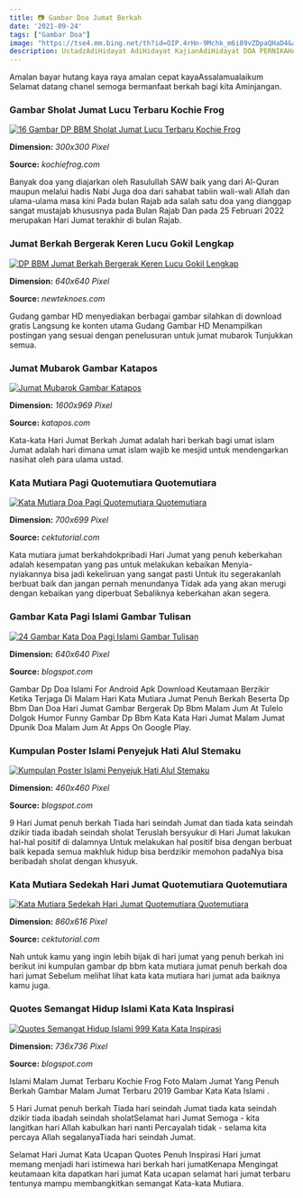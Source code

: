 ```yaml
---
title: 📷 Gambar Doa Jumat Berkah
date: '2021-09-24'
tags: ["Gambar Doa"]
image: "https://tse4.mm.bing.net/th?id=OIP.4rHn-9Mchk_m6i89vZDpaQHaD4&amp;pid=15.1"
description: UstadzAdiHidayat AdiHidayat KajianAdiHidayat DOA PERNIKAHAN doa pernikahan islam doa pernikahan nabi muhammad doa pernikahan sesuai sunnah doa pernikahan isl
---
```




Amalan bayar hutang kaya raya amalan cepat kayaAssalamualaikum Selamat datang chanel semoga bermanfaat berkah bagi kita Aminjangan.



### Gambar Sholat Jumat Lucu Terbaru Kochie Frog

[![16 Gambar DP BBM Sholat Jumat Lucu Terbaru  Kochie Frog](https://2.bp.blogspot.com/-LHwpQImM2o8/VtjQloI4L7I/AAAAAAAAdKM/5eiba5AKGYE/s1600/jumat-berkah.gif)](https://2.bp.blogspot.com/-LHwpQImM2o8/VtjQloI4L7I/AAAAAAAAdKM/5eiba5AKGYE/s1600/jumat-berkah.gif)


**Dimension:** _300x300 Pixel_ 

**Source:** _kochiefrog.com_ 


Banyak doa yang diajarkan oleh Rasulullah SAW baik yang dari Al-Quran maupun melalui hadis Nabi Juga doa dari sahabat tabiin wali-wali Allah dan ulama-ulama masa kini Pada bulan Rajab ada salah satu doa yang dianggap sangat mustajab khususnya pada Bulan Rajab Dan pada 25 Februari 2022 merupakan Hari Jumat terakhir di bulan Rajab.


###  Jumat Berkah Bergerak Keren Lucu Gokil Lengkap 

[![DP BBM Jumat Berkah Bergerak Keren Lucu Gokil Lengkap ](https://newteknoes.com/wp-content/uploads/2016/05/dp-bbm-jumat-barokah.jpg)](https://newteknoes.com/wp-content/uploads/2016/05/dp-bbm-jumat-barokah.jpg)


**Dimension:** _640x640 Pixel_ 

**Source:** _newteknoes.com_ 


Gudang gambar HD menyediakan berbagai gambar silahkan di download gratis Langsung ke konten utama Gudang Gambar HD Menampilkan postingan yang sesuai dengan penelusuran untuk jumat mubarok Tunjukkan semua.


### Jumat Mubarok Gambar Katapos

[![Jumat Mubarok Gambar  Katapos](https://i0.wp.com/1.bp.blogspot.com/-k2zC_YN174g/XVqKecWtB5I/AAAAAAAABdg/8jwcCyOAgT07yq7pWK1-v8QwegjTRJHwQCLcBGAs/s1600/steve-petty-rbQ2MaVjyOY-unsplash.jpg?w=730)](https://i0.wp.com/1.bp.blogspot.com/-k2zC_YN174g/XVqKecWtB5I/AAAAAAAABdg/8jwcCyOAgT07yq7pWK1-v8QwegjTRJHwQCLcBGAs/s1600/steve-petty-rbQ2MaVjyOY-unsplash.jpg?w=730)


**Dimension:** _1600x969 Pixel_ 

**Source:** _katapos.com_ 


Kata-kata Hari Jumat Berkah Jumat adalah hari berkah bagi umat islam Jumat adalah hari dimana umat islam wajib ke mesjid untuk mendengarkan nasihat oleh para ulama ustad.


### Kata Mutiara Pagi Quotemutiara Quotemutiara

[![Kata Mutiara Doa Pagi  Quotemutiara  Quotemutiara](https://i0.wp.com/satriabajahitam.com/wp-content/uploads/2017/07/dp-bbm-jumat-berkah.png)](https://i0.wp.com/satriabajahitam.com/wp-content/uploads/2017/07/dp-bbm-jumat-berkah.png)


**Dimension:** _700x699 Pixel_ 

**Source:** _cektutorial.com_ 


Kata mutiara jumat berkahdokpribadi Hari Jumat yang penuh keberkahan adalah kesempatan yang pas untuk melakukan kebaikan Menyia-nyiakannya bisa jadi kekeliruan yang sangat pasti Untuk itu segerakanlah berbuat baik dan jangan pernah menundanya Tidak ada yang akan merugi dengan kebaikan yang diperbuat Sebaliknya keberkahan akan segera.


### Gambar Kata Pagi Islami Gambar Tulisan

[![24 Gambar Kata Doa Pagi Islami  Gambar Tulisan](https://pbs.twimg.com/media/Cn29fkUUsAAjTlF.jpg:large)](https://pbs.twimg.com/media/Cn29fkUUsAAjTlF.jpg:large)


**Dimension:** _640x640 Pixel_ 

**Source:** _blogspot.com_ 


Gambar Dp Doa Islami For Android Apk Download Keutamaan Berzikir Ketika Terjaga Di Malam Hari Kata Mutiara Jumat Penuh Berkah Beserta Dp Bbm Dan Doa Hari Jumat Gambar Bergerak Dp Bbm Malam Jum At Tulelo Dolgok Humor Funny Gambar Dp Bbm Kata Kata Hari Jumat Malam Jumat Dpunik Doa Malam Jum At Apps On Google Play.


### Kumpulan Poster Islami Penyejuk Hati Alul Stemaku

[![Kumpulan Poster Islami Penyejuk Hati  Alul Stemaku](https://4.bp.blogspot.com/-8BTEN0tTiTc/VrtfRh1a5jI/AAAAAAAADZA/PjMty7AheNU/s1600/Poster%2BIslami%2B18.png)](https://4.bp.blogspot.com/-8BTEN0tTiTc/VrtfRh1a5jI/AAAAAAAADZA/PjMty7AheNU/s1600/Poster%2BIslami%2B18.png)


**Dimension:** _460x460 Pixel_ 

**Source:** _blogspot.com_ 


9 Hari Jumat penuh berkah Tiada hari seindah Jumat dan tiada kata seindah dzikir tiada ibadah seindah sholat Teruslah bersyukur di Hari Jumat lakukan hal-hal positif di dalamnya Untuk melakukan hal positif bisa dengan berbuat baik kepada semua makhluk hidup bisa berdzikir memohon padaNya bisa beribadah sholat dengan khusyuk.


### Kata Mutiara Sedekah Hari Jumat Quotemutiara Quotemutiara

[![Kata Mutiara Sedekah Hari Jumat  Quotemutiara  Quotemutiara](https://1.bp.blogspot.com/-onA-4580zEA/Wlr7W2j2vmI/AAAAAAAAAFw/eBvFG8JRNcIXlpPuNbvKKHAmrz_ynRsjgCLcBGAs/s1600/Sedekah%2BJariyah%2BMedio%2BRaya%2BBatam.JPG)](https://1.bp.blogspot.com/-onA-4580zEA/Wlr7W2j2vmI/AAAAAAAAAFw/eBvFG8JRNcIXlpPuNbvKKHAmrz_ynRsjgCLcBGAs/s1600/Sedekah%2BJariyah%2BMedio%2BRaya%2BBatam.JPG)


**Dimension:** _860x616 Pixel_ 

**Source:** _cektutorial.com_ 


Nah untuk kamu yang ingin lebih bijak di hari jumat yang penuh berkah ini berikut ini kumpulan gambar dp bbm kata mutiara jumat penuh berkah doa hari jumat Sebelum melihat lihat kata kata mutiara hari jumat ada baiknya kamu juga.


### Quotes Semangat Hidup Islami Kata Kata Inspirasi 

[![Quotes Semangat Hidup Islami   999 Kata Kata Inspirasi ](https://i.pinimg.com/736x/86/f5/7b/86f57b344d1539a1c289c319fdde2627.jpg)](https://i.pinimg.com/736x/86/f5/7b/86f57b344d1539a1c289c319fdde2627.jpg)


**Dimension:** _736x736 Pixel_ 

**Source:** _blogspot.com_ 



Islami Malam Jumat Terbaru Kochie Frog Foto Malam Jumat Yang Penuh Berkah Gambar Malam Jumat Terbaru 2019 Gambar Kata Kata Islami .


5 Hari Jumat penuh berkah Tiada hari seindah Jumat tiada kata seindah dzikir tiada ibadah seindah sholatSelamat hari Jumat Semoga - kita langitkan hari Allah kabulkan hari nanti Percayalah tidak - selama kita percaya Allah segalanyaTiada hari seindah Jumat.


Selamat Hari Jumat Kata Ucapan Quotes Penuh Inspirasi Hari jumat memang menjadi hari istimewa hari berkah hari jumatKenapa Mengingat keutamaan kita dapatkan hari jumat Kata ucapan selamat hari jumat terbaru tentunya mampu membangkitkan semangat Kata-kata Mutiara.




